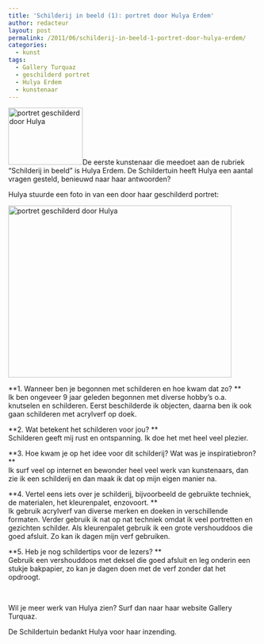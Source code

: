 ```yaml
---
title: 'Schilderij in beeld (1): portret door Hulya Erdem'
author: redacteur
layout: post
permalink: /2011/06/schilderij-in-beeld-1-portret-door-hulya-erdem/
categories:
  - kunst
tags:
  - Gallery Turquaz
  - geschilderd portret
  - Hulya Erdem
  - kunstenaar
---
```

<img class="alignleft size-thumbnail wp-image-1871" title="portret geschilderd door Hulya" src="/wordpress/wp-content/uploads/2011/06/schilderij-van-Hulya-150x115.jpg" alt="portret geschilderd door Hulya" width="150" height="115" />De eerste kunstenaar die meedoet aan de rubriek &#8220;Schilderij in beeld&#8221; is Hulya Erdem. De Schildertuin heeft Hulya een aantal vragen gesteld, benieuwd naar haar antwoorden? <!--more Lees het interview->-->

Hulya stuurde een foto in van een door haar geschilderd portret:

<img class="aligncenter size-full wp-image-1871" title="portret geschilderd door Hulya" src="/wordpress/wp-content/uploads/2011/06/schilderij-van-Hulya.jpg" alt="portret geschilderd door Hulya" width="450" height="346" />

**1. Wanneer ben je begonnen met schilderen en hoe kwam dat zo? **  
Ik ben ongeveer 9 jaar geleden begonnen met diverse hobby&#8217;s o.a. knutselen en schilderen. Eerst beschilderde ik objecten, daarna ben ik ook gaan schilderen met acrylverf op doek.

**2. Wat betekent het schilderen voor jou? **  
Schilderen geeft mij rust en ontspanning. Ik doe het met heel veel plezier.

**3. Hoe kwam je op het idee voor dit schilderij? Wat was je inspiratiebron? **  
Ik surf veel op internet en bewonder heel veel werk van kunstenaars, dan zie ik een schilderij en dan maak ik dat op mijn eigen manier na.

**4. Vertel eens iets over je schilderij, bijvoorbeeld de gebruikte techniek, de materialen, het kleurenpalet, enzovoort. **  
Ik gebruik acrylverf van diverse merken en doeken in verschillende formaten. Verder gebruik ik nat op nat techniek omdat ik veel portretten en gezichten schilder. Als kleurenpalet gebruik ik een grote vershouddoos die goed afsluit. Zo kan ik dagen mijn verf gebruiken.

**5. Heb je nog schildertips voor de lezers? **  
Gebruik een vershouddoos met deksel die goed afsluit en leg onderin een stukje bakpapier, zo kan je dagen doen met de verf zonder dat het opdroogt.

&nbsp;

Wil je meer werk van Hulya zien? Surf dan naar haar website Gallery Turquaz.

De Schildertuin bedankt Hulya voor haar inzending.
